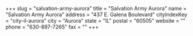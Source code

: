 +++
slug = "salvation-army-aurora"
title = "Salvation Army Aurora"
name = "Salvation Army Aurora"
address = "437 E. Galena Boulevard"
cityIndexKey = "city-il-aurora"
city = "Aurora"
state = "IL"
postal = "60505"
website = ""
phone = "630-897-7265"
fax = ""
+++
